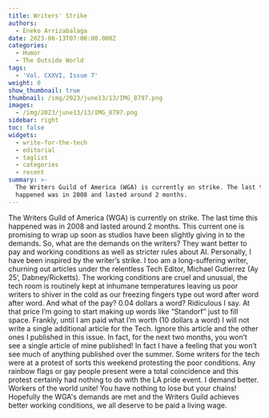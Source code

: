 ```yaml
---
title: Writers' Strike
authors:
  - Eneko Arrizabalaga
date: 2023-06-13T07:00:00.000Z
categories:
  - Humor
  - The Outside World
tags:
  - 'Vol. CXXVI, Issue 7'
weight: 0
show_thumbnail: true
thumbnail: /img/2023/june13/13/IMG_8797.png
images:
  - /img/2023/june13/13/IMG_8797.png
sidebar: right
toc: false
widgets:
  - write-for-the-tech
  - editorial
  - taglist
  - categories
  - recent
summary: >-
  The Writers Guild of America (WGA) is currently on strike. The last time this
  happened was in 2008 and lasted around 2 months.
---
```


The Writers Guild of America (WGA) is currently on strike. The last time this happened was in 2008 and lasted around 2 months. This current one is promising to wrap up soon as studios have been slightly giving in to the demands. So, what are the demands on the writers? They want better to pay and working conditions as well as stricter rules about AI. Personally, I have been inspired by the writer’s strike. I too am a long-suffering writer, churning out articles under the relentless Tech Editor, Michael Gutierrez (Ay 25’, Dabney/Ricketts). The working conditions are cruel and unusual, the tech room is routinely kept at inhumane temperatures leaving us poor writers to shiver in the cold as our freezing fingers type out word after word after word. And what of the pay? 0.04 dollars a word? Ridiculous I say. At that price I’m going to start making up words like “Standorf” just to fill space. Frankly, until I am paid what I’m worth (10 dollars a word) I will not write a single additional article for the Tech. Ignore this article and the other ones I published in this issue. In fact, for the next two months, you won’t see a single article of mine published! In fact I have a feeling that you won’t see much of anything published over the summer. Some writers for the tech were at a protest of sorts this weekend protesting the poor conditions. Any rainbow flags or gay people present were a total coincidence and this protest certainly had nothing to do with the LA pride event. I demand better. Workers of the world unite! You have nothing to lose but your chains! Hopefully the WGA's demands are met and the Writers Guild achieves better working conditions, we all deserve to be paid a living wage.

